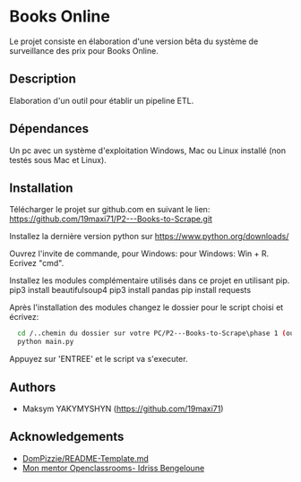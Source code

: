 # Books Online

Le projet consiste en élaboration d'une version bêta du système de surveillance des prix pour Books Online.




## Description
Elaboration d'un outil pour établir un pipeline ETL.
## Dépendances
Un pc avec un système d'exploitation Windows, Mac ou Linux installé (non testés sous Mac et Linux).
## Installation

Télécharger le projet sur github.com en suivant le lien:
https://github.com/19maxi71/P2---Books-to-Scrape.git

Installez la dernière version python sur https://www.python.org/downloads/

Ouvrez l'invite de commande, pour Windows:
pour Windows: Win + R. Ecrivez "cmd".

Installez les modules complémentaire utilisés dans ce projet en utilisant pip.
pip3 install beautifulsoup4
pip3 install pandas
pip install requests

Après l'installation des modules changez le dossier pour le script choisi et écrivez:

```bash
  cd /..chemin du dossier sur votre PC/P2---Books-to-Scrape\phase 1 (ou 2,3,4)
  python main.py

```

Appuyez sur 'ENTREE' et le script va s'executer.
## Authors

- Maksym YAKYMYSHYN (https://github.com/19maxi71)
## Acknowledgements

 - [DomPizzie/README-Template.md](https://gist.github.com/DomPizzie/7a5ff55ffa9081f2de27c315f5018afc)
 - [Mon mentor Openclassrooms- Idriss Bengeloune](www.linkedin.com/in/driss-bengeloune)
